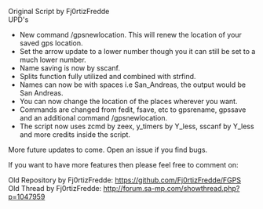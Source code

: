Original Script by Fj0rtizFredde    
UPD's
* New command /gpsnewlocation. This will renew the location of your saved gps location.
* Set the arrow update to a lower number though you it can still be set to a much lower number.
* Name saving is now by sscanf.
* Splits function fully utilized and combined with strfind.
* Names can now be with spaces i.e San_Andreas, the output would be San Andreas.
* You can now change the location of the places wherever you want.
* Commands are changed from fedit, fsave, etc to gpsrename, gpssave and an additional command /gpsnewlocation.
* The script now uses zcmd by zeex, y_timers by Y_less, sscanf by Y_less and more credits inside the script.

More future updates to come. Open an issue if you find bugs.

If you want to have more features then please feel free to comment on:

Old Repository by Fj0rtizFredde:
https://github.com/Fj0rtizFredde/FGPS	
Old Thread by Fj0rtizFredde:
http://forum.sa-mp.com/showthread.php?p=1047959

